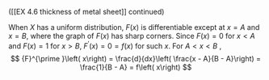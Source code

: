 ([[EX 4.6 thickness of metal sheet]] continued)

When $X$ has a uniform distribution, $F\left( x\right)$ is differentiable except at $x = A$ and $x = B$, where the graph of $F\left( x\right)$ has sharp corners. 
Since $F\left( x\right) = 0$ for $x < A$ and $F\left( x\right) = 1$ for $x > B$, ${F}^{\prime }\left( x\right) = 0 = f\left( x\right)$ for such $x$. 
For $A < x < B$ ,
$$
{F}^{\prime }\left( x\right) = \frac{d}{dx}\left( \frac{x - A}{B - A}\right) = \frac{1}{B - A} = f\left( x\right)
$$